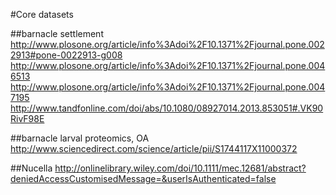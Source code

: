 #Core datasets

##barnacle settlement
http://www.plosone.org/article/info%3Adoi%2F10.1371%2Fjournal.pone.0022913#pone-0022913-g008
http://www.plosone.org/article/info%3Adoi%2F10.1371%2Fjournal.pone.0046513
http://www.plosone.org/article/info%3Adoi%2F10.1371%2Fjournal.pone.0047195
http://www.tandfonline.com/doi/abs/10.1080/08927014.2013.853051#.VK90RivF98E

##barnacle larval proteomics, OA
http://www.sciencedirect.com/science/article/pii/S1744117X11000372

##Nucella
http://onlinelibrary.wiley.com/doi/10.1111/mec.12681/abstract?deniedAccessCustomisedMessage=&userIsAuthenticated=false
